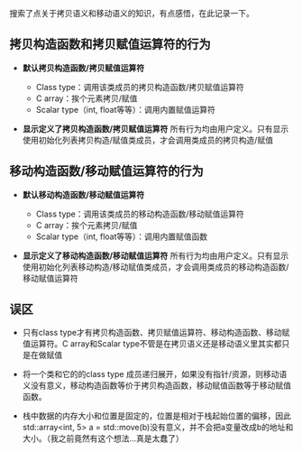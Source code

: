 搜索了点关于拷贝语义和移动语义的知识，有点感悟，在此记录一下。

## 拷贝构造函数和拷贝赋值运算符的行为

* **默认拷贝构造函数/拷贝赋值运算符**
  * Class type：调用该类成员的拷贝构造函数/拷贝赋值运算符
  * C array：挨个元素拷贝/赋值
  * Scalar type（int, float等等）：调用内置赋值运算符

* **显示定义了拷贝构造函数/拷贝赋值运算符**
  所有行为均由用户定义。只有显示使用初始化列表拷贝构造/赋值类成员，才会调用类成员的拷贝构造/赋值

## 移动构造函数/移动赋值运算符的行为

* **默认移动构造函数/移动赋值运算符**
  * Class type：调用该类成员的移动构造函数/移动赋值运算符
  * C array：挨个元素拷贝/赋值
  * Scalar type（int, float等等）：调用内置赋值函数

* **显示定义了移动构造函数/移动赋值运算符**
  所有行为均由用户定义。只有显示使用初始化列表移动构造/移动赋值类成员，才会调用类成员的移动构造函数/移动赋值运算符

## 误区

* 只有class type才有拷贝构造函数、拷贝赋值运算符、移动构造函数、移动赋值运算符。C array和Scalar type不管是在拷贝语义还是移动语义里其实都只是在做赋值

* 将一个类和它的的class type 成员递归展开，如果没有指针/资源，则移动语义没有意义，移动构造函数等价于拷贝构造函数，移动赋值函数等于移动赋值函数。

* 栈中数据的内存大小和位置是固定的，位置是相对于栈起始位置的偏移，因此 std::array<int, 5> a = std::move(b)没有意义，并不会把a变量改成b的地址和大小。（我之前竟然有这个想法...真是太蠢了）
